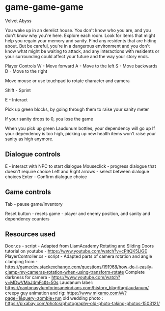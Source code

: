 # game-game-game
Velvet Abyss


You wake up in an derelict house. You don't know who you are, and you don't know why you're here. Explore each room. Look for items that might help you regain your memory and sanity. Find any residents that are hiding about. But be careful, you're in a dangerous environment and you don't know what might be waiting to attack, and any interactions with residents or your surrounding could affect your future and the way your story ends.

Player Controls
W - Move forward
A - Move to the left
S - Move backwards
D - Move to the right

Move mouse or use touchpad to rotate character and camera

Shift - Sprint

E - Interact

Pick up green blocks, by going through them to raise your sanity meter

If your sanity drops to 0, you lose the game

When you pick up green Laudunum bottles, your dependency will go up
If your dependency is too high, picking up new health items won't raise your sanity as high anymore.

Dialogue controls
-------------
E - interact with NPC to start dialogue
Mouseclick - progress dialogue that doesn't require choice
Left and Right arrows - select between dialogue choices
Enter - Confirm dialogue choice


Game controls
-------------
Tab - pause game/Inventory

Reset button - resets game - player and enemy position, and sanity and dependency counters



Resources used
----------------------------
Door.cs - script - Adapted from LiamAcademy Rotating and Sliding Doors tutorial on youtube - https://www.youtube.com/watch?v=cPltQK5LlGE 
PlayerController.cs - script - Adapted parts of camera rotation and angle clamping from - https://gamedev.stackexchange.com/questions/191968/how-do-i-easily-clamp-my-cameras-rotation-when-using-transform-rotate 
Complete darkness for camera - https://www.youtube.com/watch?v=MDwVMaJ4mFc&t=50s 
Laudanum label: https://cantonasylumforinsaneindians.com/history_blog/tag/laudanum/
creepy guy animation and rig: https://www.mixamo.com/#/?page=1&query=zombie+run
old wedding photo : https://pixabay.com/photos/photography-old-photo-taking-photos-1503121/

